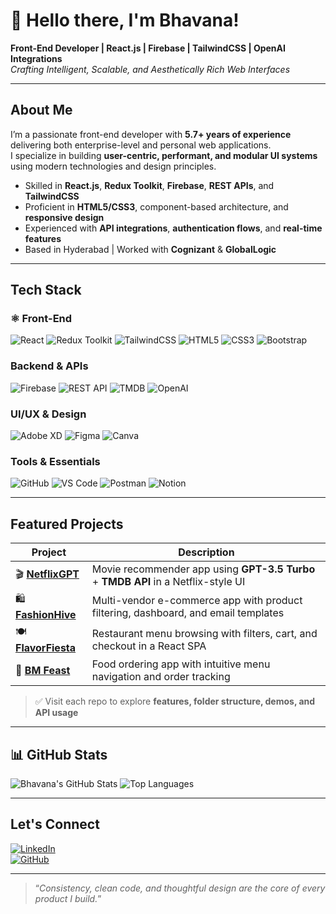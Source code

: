 # 👋 Hello there, I'm Bhavana!

 **Front-End Developer | React.js | Firebase | TailwindCSS | OpenAI Integrations**  
 *Crafting Intelligent, Scalable, and Aesthetically Rich Web Interfaces*

---

##  About Me

I’m a passionate front-end developer with **5.7+ years of experience** delivering both enterprise-level and personal web applications.  
I specialize in building **user-centric, performant, and modular UI systems** using modern technologies and design principles.

-  Skilled in **React.js**, **Redux Toolkit**, **Firebase**, **REST APIs**, and **TailwindCSS**
-  Proficient in **HTML5/CSS3**, component-based architecture, and **responsive design**
-  Experienced with **API integrations**, **authentication flows**, and **real-time features**
-  Based in Hyderabad | Worked with **Cognizant** & **GlobalLogic**

---

##  Tech Stack

### ⚛️ Front-End
![React](https://img.shields.io/badge/-React-61DAFB?style=flat&logo=react)
![Redux Toolkit](https://img.shields.io/badge/-Redux_Toolkit-764ABC?style=flat&logo=redux)
![TailwindCSS](https://img.shields.io/badge/-TailwindCSS-38B2AC?style=flat&logo=tailwind-css)
![HTML5](https://img.shields.io/badge/-HTML5-E34F26?style=flat&logo=html5)
![CSS3](https://img.shields.io/badge/-CSS3-1572B6?style=flat&logo=css3)
![Bootstrap](https://img.shields.io/badge/-Bootstrap-563D7C?style=flat&logo=bootstrap)

###  Backend & APIs
![Firebase](https://img.shields.io/badge/-Firebase-FFCA28?style=flat&logo=firebase)
![REST API](https://img.shields.io/badge/-REST_API-6E6E6E?style=flat)
![TMDB](https://img.shields.io/badge/-TMDB_API-01B4E4?style=flat)
![OpenAI](https://img.shields.io/badge/-OpenAI-412991?style=flat&logo=openai)

###  UI/UX & Design
![Adobe XD](https://img.shields.io/badge/-Adobe_XD-FF61F6?style=flat&logo=adobe-xd)
![Figma](https://img.shields.io/badge/-Figma-F24E1E?style=flat&logo=figma)
![Canva](https://img.shields.io/badge/-Canva-00C4CC?style=flat&logo=canva)

###  Tools & Essentials
![GitHub](https://img.shields.io/badge/-GitHub-181717?style=flat&logo=github)
![VS Code](https://img.shields.io/badge/-VSCode-007ACC?style=flat&logo=visual-studio-code)
![Postman](https://img.shields.io/badge/-Postman-FF6C37?style=flat&logo=postman)
![Notion](https://img.shields.io/badge/-Notion-000000?style=flat&logo=notion)

---

##  Featured Projects

| Project | Description |
|--------|-------------|
| 🎬 [**NetflixGPT**](https://github.com/UrsrulyBhavana/Netflix-UI-with-OpenAI-GPT-Powered-Recommendations) | Movie recommender app using **GPT-3.5 Turbo** + **TMDB API** in a Netflix-style UI |
| 🛍️ [**FashionHive**](https://github.com/UrsrulyBhavana/FashionHive-Modern-Fashion-E-Commerce-Web-App) | Multi-vendor e-commerce app with product filtering, dashboard, and email templates |
| 🍽️ [**FlavorFiesta**](https://github.com/UrsrulyBhavana/FlavorFiesta-Food-Ordering-App) | Restaurant menu browsing with filters, cart, and checkout in a React SPA |
| 🍔 [**BM Feast**](https://github.com/UrsrulyBhavana/BM-Feast-Online-Delivery-App) | Food ordering app with intuitive menu navigation and order tracking |

> ✅ Visit each repo to explore **features, folder structure, demos, and API usage**

---

## 📊 GitHub Stats

![Bhavana's GitHub Stats](https://github-readme-stats.vercel.app/api?username=UrsrulyBhavana&show_icons=true&theme=radical&count_private=true)
![Top Languages](https://github-readme-stats.vercel.app/api/top-langs/?username=UrsrulyBhavana&layout=compact&theme=radical)

---

##  Let's Connect

[![LinkedIn](https://img.shields.io/badge/-LinkedIn-0A66C2?style=flat&logo=linkedin&logoColor=white)](https://linkedin.com/in/bhavana-bm)  
[![GitHub](https://img.shields.io/badge/-GitHub-181717?style=flat&logo=github)](https://github.com/UrsrulyBhavana)

---

> “*Consistency, clean code, and thoughtful design are the core of every product I build.*”
